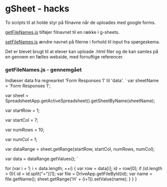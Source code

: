 # gSheet - hacks


To scripts til at holde styr på filnavne når de uploades med google forms.

[getFileNames.js](getFileNames.js) tilføjer filnavnet til en række i g-sheets.

[setFileNames.js](setFileNames.js) ændre navnet på filerne i forhold til input fra spørgeskema.

Det er blevet brugt til at elever kan uploade .html filer og de kan samles på en gennem en fælles webside, med fornuftige referencer.


### getFileNames.js - gennemgået

Indlæser data fra regnearket 'Form Responses 1' til 'data'.
`
  var sheetName = 'Form Responses 1';

  var sheet = SpreadsheetApp.getActiveSpreadsheet().getSheetByName(sheetName);

  var startRow = 1;

  var startCol = 7;

  var numRows = 10;

  var numCol = 1;

  var dataRange = sheet.getRange(startRow, startCol, numRows, numCol);
  
  var data = dataRange.getValues();
`


  for (var i = 1; i < data.length; ++i) {
    var row = data[i];
    id = row[0];
    if (id.length > 0){
      id = id.split("=")[1];
      var file = DriveApp.getFileById(id);
      var name = file.getName();
      sheet.getRange('H' + (i+1)).setValue(name);
    }
  }
}
